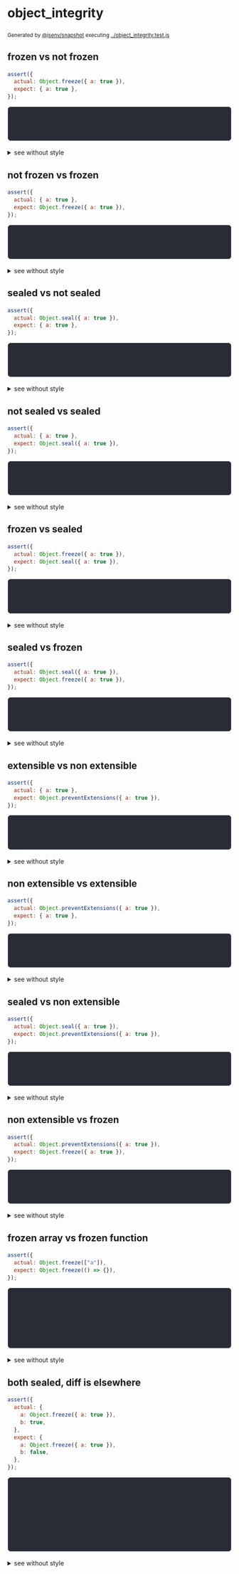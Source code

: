 # object_integrity

<sub>
  Generated by <a href="https://github.com/jsenv/core/tree/main/packages/independent/snapshot">@jsenv/snapshot</a> executing <a href="../object_integrity.test.js">../object_integrity.test.js</a>
</sub>

## frozen vs not frozen

```js
assert({
  actual: Object.freeze({ a: true }),
  expect: { a: true },
});
```

![img](object_integrity/frozen_vs_not_frozen/throw.svg)

<details>
  <summary>see without style</summary>

```console
AssertionError: actual and expect are different

actual: Object.freeze({ a: true })
expect: { a: true }
```

</details>


## not frozen vs frozen

```js
assert({
  actual: { a: true },
  expect: Object.freeze({ a: true }),
});
```

![img](object_integrity/not_frozen_vs_frozen/throw.svg)

<details>
  <summary>see without style</summary>

```console
AssertionError: actual and expect are different

actual: { a: true }
expect: Object.freeze({ a: true })
```

</details>


## sealed vs not sealed

```js
assert({
  actual: Object.seal({ a: true }),
  expect: { a: true },
});
```

![img](object_integrity/sealed_vs_not_sealed/throw.svg)

<details>
  <summary>see without style</summary>

```console
AssertionError: actual and expect are different

actual: Object.seal({ a: true })
expect: { a: true }
```

</details>


## not sealed vs sealed

```js
assert({
  actual: { a: true },
  expect: Object.seal({ a: true }),
});
```

![img](object_integrity/not_sealed_vs_sealed/throw.svg)

<details>
  <summary>see without style</summary>

```console
AssertionError: actual and expect are different

actual: { a: true }
expect: Object.seal({ a: true })
```

</details>


## frozen vs sealed

```js
assert({
  actual: Object.freeze({ a: true }),
  expect: Object.seal({ a: true }),
});
```

![img](object_integrity/frozen_vs_sealed/throw.svg)

<details>
  <summary>see without style</summary>

```console
AssertionError: actual and expect are different

actual: Object.freeze({ a: true })
expect: Object.seal({ a: true })
```

</details>


## sealed vs frozen

```js
assert({
  actual: Object.seal({ a: true }),
  expect: Object.freeze({ a: true }),
});
```

![img](object_integrity/sealed_vs_frozen/throw.svg)

<details>
  <summary>see without style</summary>

```console
AssertionError: actual and expect are different

actual: Object.seal({ a: true })
expect: Object.freeze({ a: true })
```

</details>


## extensible vs non extensible

```js
assert({
  actual: { a: true },
  expect: Object.preventExtensions({ a: true }),
});
```

![img](object_integrity/extensible_vs_non_extensible/throw.svg)

<details>
  <summary>see without style</summary>

```console
AssertionError: actual and expect are different

actual: { a: true }
expect: Object.preventExtensions({ a: true })
```

</details>


## non extensible vs extensible

```js
assert({
  actual: Object.preventExtensions({ a: true }),
  expect: { a: true },
});
```

![img](object_integrity/non_extensible_vs_extensible/throw.svg)

<details>
  <summary>see without style</summary>

```console
AssertionError: actual and expect are different

actual: Object.preventExtensions({ a: true })
expect: { a: true }
```

</details>


## sealed vs non extensible

```js
assert({
  actual: Object.seal({ a: true }),
  expect: Object.preventExtensions({ a: true }),
});
```

![img](object_integrity/sealed_vs_non_extensible/throw.svg)

<details>
  <summary>see without style</summary>

```console
AssertionError: actual and expect are different

actual: Object.seal({ a: true })
expect: Object.preventExtensions({ a: true })
```

</details>


## non extensible vs frozen

```js
assert({
  actual: Object.preventExtensions({ a: true }),
  expect: Object.freeze({ a: true }),
});
```

![img](object_integrity/non_extensible_vs_frozen/throw.svg)

<details>
  <summary>see without style</summary>

```console
AssertionError: actual and expect are different

actual: Object.preventExtensions({ a: true })
expect: Object.freeze({ a: true })
```

</details>


## frozen array vs frozen function

```js
assert({
  actual: Object.freeze(["a"]),
  expect: Object.freeze(() => {}),
});
```

![img](object_integrity/frozen_array_vs_frozen_function/throw.svg)

<details>
  <summary>see without style</summary>

```console
AssertionError: actual and expect are different

actual: Object.freeze([
  "a",
])
expect: Object.freeze(() => {
  [source code],
})
```

</details>


## both sealed, diff is elsewhere

```js
assert({
  actual: {
    a: Object.freeze({ a: true }),
    b: true,
  },
  expect: {
    a: Object.freeze({ a: true }),
    b: false,
  },
});
```

![img](object_integrity/both_sealed__diff_is_elsewhere/throw.svg)

<details>
  <summary>see without style</summary>

```console
AssertionError: actual and expect are different

actual: {
  a: Object.freeze({ a: true }),
  b: true,
}
expect: {
  a: Object.freeze({ a: true }),
  b: false,
}
```

</details>
